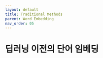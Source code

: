 ```yaml
---
layout: default
title: Traditional Methods
parent: Word Embedding
nav_order: 05
---
```


# 딥러닝 이전의 단어 임베딩

